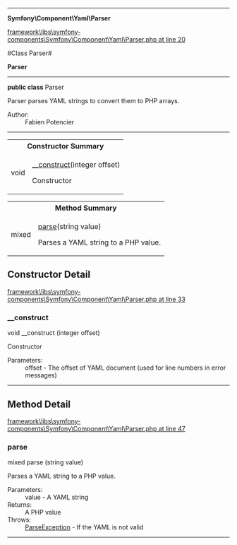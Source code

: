 

- - -

**Symfony\Component\Yaml\Parser**


<a href="https://github.com/JeyDotC/Hirudo/blob/master/framework/libs/symfony-components/Symfony/Component/Yaml/Parser.php#L20" target='_blank'>framework\libs\symfony-components\Symfony\Component\Yaml\Parser.php at line 20</a>

#Class Parser#

**Parser**




- - -

<p><strong>public  class</strong> <span>Parser</span></p>

<div class="comment" id="overview_description"><p>Parser parses YAML strings to convert them to PHP arrays.</p></div>

<dl>
<dt>Author:</dt>
<dd>Fabien Potencier <fabien@symfony.com></dd>
</dl>


<hr />

<table id="summary_constructor">
<tr><th colspan="2">Constructor Summary</th></tr>
<tr>
<td><span class='k'></span> <span class='nx'>void</span></td>
<td class="description"><p class="name"><a href="#__construct">__construct</a>(integer offset)</p><p class="description">Constructor</p></td>
</tr>
</table>

<table id="summary_method">
<tr><th colspan="2">Method Summary</th></tr>
<tr>
<td><span class='k'></span> <span class='nx'>mixed</span></td>
<td class="description"><p class="name"><a href="#parse">parse</a>(string value)</p><p class="description">Parses a YAML string to a PHP value.</p></td>
</tr>
</table>

<h2 id="detail_method">Constructor Detail</h2>

<a href="https://github.com/JeyDotC/Hirudo/blob/master/framework/libs/symfony-components/Symfony/Component/Yaml/Parser.php#L33" target='_blank'>framework\libs\symfony-components\Symfony\Component\Yaml\Parser.php at line 33</a>

<h3 id="__construct">__construct</h3>
<span class='k'></span> <span class='nx'>void</span> <span class='nf'>__construct</span> (integer offset)

<div class="details">
<p>Constructor</p><dl>
<dt>Parameters:</dt>
<dd>offset - The offset of YAML document (used for line numbers in error messages)</dd>
</dl>

</div>

- - -

<h2 id="detail_method">Method Detail</h2>

<a href="https://github.com/JeyDotC/Hirudo/blob/master/framework/libs/symfony-components/Symfony/Component/Yaml/Parser.php#L47" target='_blank'>framework\libs\symfony-components\Symfony\Component\Yaml\Parser.php at line 47</a>

<h3 id="parse()">parse</h3>
<span class='k'></span> <span class='nx'>mixed</span> <span class='nf'>parse</span> (string value)

<div class="details">
<p>Parses a YAML string to a PHP value.</p><dl>
<dt>Parameters:</dt>
<dd>value - A YAML string</dd>
<dt>Returns:</dt>
<dd>A PHP value</dd>
<dt>Throws:</dt>
<dd><a href="../../../symfony/component/yaml/exception/parseexception.html">ParseException</a> - If the YAML is not valid</dd>
</dl>

</div>

- - -

